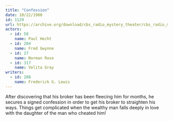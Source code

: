 ```yaml
---
title: "Confession"
date: 10/22/1980
id: 1129
url: https://archive.org/download/cbs_radio_mystery_theater/cbs_radio_mystery_theater-1101-1150.zip/cbs_radio_mystery_theater-1101-1150%2Fcbsrmt_1129_confession.mp3
actors:  
  - id: 58
    name: Paul Hecht  
  - id: 204
    name: Fred Gwynne  
  - id: 27
    name: Norman Rose  
  - id: 317
    name: Velita Gray
writers:  
  - id: 288
    name: Frederick G. Lewis
---
```

After discovering that his broker has been fleecing him for months, he secures a signed confession in order to get his broker to straighten his ways. Things get complicated when the wealthy man falls deeply in love with the daughter of the man who cheated him!